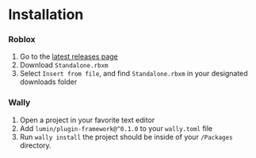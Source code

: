 # Installation

### Roblox

1. Go to the [latest releases page](https://github.com/lumin-dev/LuminPluginFramework/releases/latest)
2. Download `Standalone.rbxm`
3. Select `Insert from file`, and find `Standalone.rbxm` in your designated downloads folder

### Wally

1. Open a project in your favorite text editor
2. Add `lumin/plugin-framework@^0.1.0` to your `wally.toml` file
3. Run `wally install` the project should be inside of your `/Packages` directory.